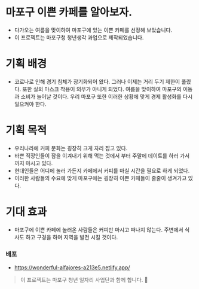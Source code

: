 # 마포구 이쁜 카페를 알아보자.

- 다가오는 여름을 맞이하여 마포구에 있는 이쁜 카페를 선정해 보았습니다.
- 이 프로젝트는 마포구청 청년생각 과업으로 제작되었습니다.

# 기획 배경

- 코로나로 인해 경기 침체가 장기화되어 왔다.
  그러나 이제는 거리 두기 제한이 풀렸다. 또한 실외 마스크 착용이 의무가 아니게 되었다.
  여름을 맞이하여 마포구의 이동과 소비가 늘어날 것이다. 우리 마포구 또한 이러한 상황에 맞게 경제 활성화를 다시 일으켜야 한다.

# 기획 목적

- 우리나라에 커피 문화는 굉장히 크게 자리 잡고 있다.
- 바쁜 직장인들이 잠을 이겨내기 위해 먹는 것에서 부터 주말에 데이트를 하러 가서 까지 마시고 있다.
- 현대인들은 어디에 놀러 가든지 카페에서 커피를 마실 시간을 필요로 하게 되었다.
- 이러한 사람들의 수요에 맞게 마포구에는 굉장히 이쁜 카페들이 줄줄이 생겨가고 있다.

# 기대 효과

- 마포구에 이쁜 카페에 놀러온 사람들은 커피만 마시고 떠나지 않는다. 주변에서 식사도 하고 구경을 하며 지역을 발전 시킬 것이다.

### 배포

- https://wonderful-alfajores-a213e5.netlify.app/

> 이 프로젝트는 마포구 청년 일자리 사업단과 함께 합니다. 📮
